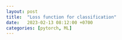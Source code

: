 ```yaml
---
layout: post
title:  "Loss function for classification"
date:   2023-02-13 08:12:00 +0700
categories: [pytorch, ML]
---
```


